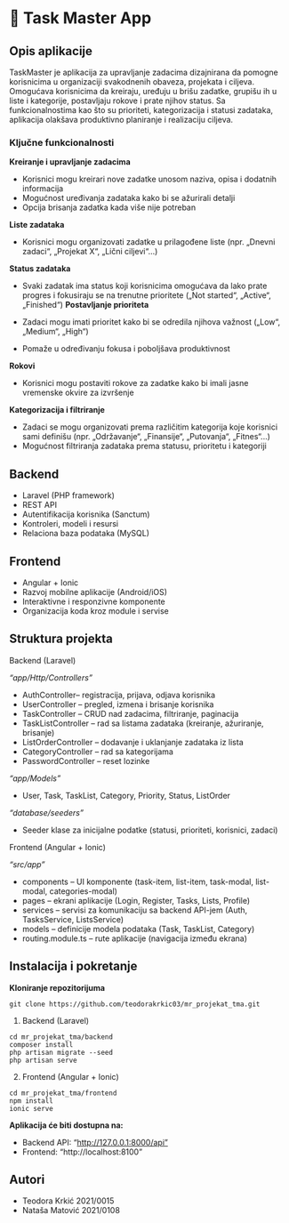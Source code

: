 # 📱 Task Master App
## Opis aplikacije
TaskMaster je aplikacija za upravljanje zadacima dizajnirana da pomogne korisnicima u organizaciji svakodnenih obaveza, projekata i  ciljeva. Omogućava korisnicima da kreiraju, uređuju u brišu zadatke, grupišu ih u liste i kategorije, postavljaju rokove i prate njihov status. Sa funkcionalnostima kao što su prioriteti, kategorizacija i statusi zadataka, aplikacija olakšava produktivno planiranje i realizaciju ciljeva.

### Ključne funkcionalnosti
**Kreiranje i upravljanje zadacima**
- Korisnici mogu kreirari nove zadatke unosom naziva, opisa i dodatnih informacija
- Mogućnost uređivanja zadataka kako bi se ažurirali detalji
- Opcija brisanja zadatka kada više nije potreban

**Liste zadataka**
- Korisnici mogu organizovati zadatke u prilagođene liste (npr. „Dnevni zadaci“, „Projekat X“, „Lični ciljevi“...)

**Status zadataka**
- Svaki zadatak ima status koji korisnicima omogućava da lako prate progres i fokusiraju se na trenutne prioritete („Not started“, „Active“, „Finished“)
**Postavljanje prioriteta**
  
- Zadaci mogu imati prioritet kako bi se odredila njihova važnost („Low“, „Medium“, „High“)
- Pomaže u određivanju fokusa i poboljšava produktivnost

**Rokovi**
- Korisnici mogu postaviti rokove za zadatke kako bi imali jasne vremenske okvire za izvršenje

**Kategorizacija i filtriranje**
- Zadaci se mogu organizovati prema različitim kategorija koje korisnici sami definišu (npr. „Održavanje“, „Finansije“, „Putovanja“, „Fitnes“...)
- Mogućnost filtriranja zadataka prema statusu, prioritetu i kategoriji

## Backend
- Laravel (PHP framework)  
- REST API  
- Autentifikacija korisnika (Sanctum)  
- Kontroleri, modeli i resursi  
- Relaciona baza podataka (MySQL)

## Frontend
- Angular + Ionic
- Razvoj mobilne aplikacije (Android/iOS)  
- Interaktivne i responzivne komponente  
- Organizacija koda kroz module i servise  

## Struktura projekta
Backend (Laravel)

 *“app/Http/Controllers”*
  - AuthController– registracija, prijava, odjava korisnika  
  - UserController – pregled, izmena i brisanje korisnika  
  - TaskController – CRUD nad zadacima, filtriranje, paginacija  
  - TaskListController – rad sa listama zadataka (kreiranje, ažuriranje, brisanje)  
  - ListOrderController – dodavanje i uklanjanje zadataka iz lista  
  - CategoryController – rad sa kategorijama  
  - PasswordController – reset lozinke  

  *“app/Models”*  
  - User, Task, TaskList, Category, Priority, Status, ListOrder

 *“database/seeders”*
  - Seeder klase za inicijalne podatke (statusi, prioriteti, korisnici, zadaci)  

Frontend (Angular + Ionic)

*“src/app”*
  - components – UI komponente (task-item, list-item, task-modal, list-modal, categories-modal)  
  - pages – ekrani aplikacije (Login, Register, Tasks, Lists, Profile)  
  - services – servisi za komunikaciju sa backend API-jem (Auth, TasksService, ListsService)  
  - models – definicije modela podataka (Task, TaskList, Category)  
  - routing.module.ts – rute aplikacije (navigacija između ekrana)

## Instalacija i pokretanje

**Kloniranje repozitorijuma**
```
git clone https://github.com/teodorakrkic03/mr_projekat_tma.git
```

1. Backend (Laravel)
```
cd mr_projekat_tma/backend
composer install
php artisan migrate --seed
php artisan serve
```

2. Frontend (Angular + Ionic)
```
cd mr_projekat_tma/frontend
npm install
ionic serve
```

**Aplikacija će biti dostupna na:** 
- Backend API: “http://127.0.0.1:8000/api”  
- Frontend: “http://localhost:8100”

## Autori
- Teodora Krkić 2021/0015  
- Nataša Matović 2021/0108  
